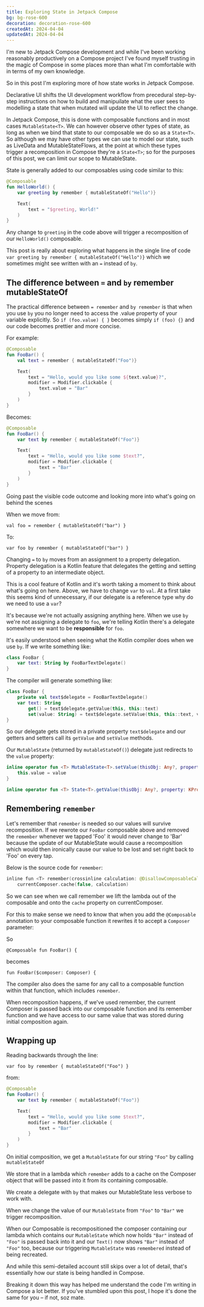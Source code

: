 ```yaml
---
title: Exploring State in Jetpack Compose
bg: bg-rose-600
decoration: decoration-rose-600
createdAt: 2024-04-04
updatedAt: 2024-04-04
---
```


I'm new to Jetpack Compose development and while I've been working reasonably productively on a Compose project I've found myself trusting in the magic of Compose in some places more than what I'm comfortable with in terms of my own knowledge.

So in this post I'm exploring more of how state works in Jetpack Compose.

Declarative UI shifts the UI development workflow from precedural step-by-step instructions on how to build and manipuilate what the user sees to modelling a state that when mutated will update the UI to reflect the change.

In Jetpack Compose, this is done with composable functions and in most cases `MutableState<T>`. We can however observe other types of state, as long as when we bind that state to our composable we do so as a `State<T>`. So although we may have other types we can use to model our state, such as LiveData and MutableStateFlows, at the point at which these types trigger a recomposition in Compose they're a `State<T>`; so for the purposes of this post, we can limit our scope to MutableState.

State is generally added to our composables using code similar to this:

```kotlin
@Composable
fun HelloWorld() {
    var greeting by remember { mutableStateOf("Hello")}

    Text(
        text = "$greeting, World!"
    )
}
```

Any change to `greeting` in the code above will trigger a recomposition of our `HelloWorld()` composable.

This post is really about exploring what happens in the single line of code `var greeting by remember { mutableStateOf("Hello")}` which we sometimes might see written with an `=` instead of `by`.

## The difference between `=` and `by` remember mutableStateOf

The practical difference between `= remember` and `by remember` is that when you use `by` you no longer need to access the .value property of your variable explicitly. So `if (foo.value) { }` becomes simply `if (foo) {}` and our code becomes prettier and more concise.

For example:

```kotlin
@Composable
fun FooBar() {
    val text = remember { mutableStateOf("Foo")}

    Text(
        text = "Hello, would you like some ${text.value}?",
        modifier = Modifier.clickable {
            text.value = "Bar"
        }
    )
}
```

Becomes:

```kotlin
@Composable
fun FooBar() {
    var text by remember { mutableStateOf("Foo")}

    Text(
        text = "Hello, would you like some $text?",
        modifier = Modifier.clickable {
            text = "Bar"
        }
    )
}
```

Going past the visible code outcome and looking more into what's going on behind the scenes

When we move from:

`val foo = remember { mutableStateOf("bar") }`

To:

`var foo by remember { mutableStateOf("bar") }`

Changing `=` to `by` moves from an assignment to a property delegation. Property delegation is a Kotlin feature that delegates the getting and setting of a property to an intermediate object.

This is a cool feature of Kotlin and it's worth taking a moment to think about what's going on here. Above, we have to change `var` to `val`. At a first take this seems kind of unnecessary, if our delegate is a reference type why do we need to use a `var`?

It's because we're not actually assigning anything here. When we use `by` we're not assigning a delegate to `foo`, we're telling Kotlin there's a delegate somewhere we want to be __responsible__ for `foo`. 

It's easily understood when seeing what the Kotlin compiler does when we use `by`. If we write something like:

```kotlin
class FooBar {
    var text: String by FooBarTextDelegate()
}
```

The compiler will generate something like:

```kotlin
class FooBar {
    private val text$delegate = FooBarTextDelegate()
    var text: String
        get() = text$delegate.getValue(this, this::text)
        set(value: String) = text$delegate.setValue(this, this::text, value)
}
```

So our delegate gets stored in a private property `text$delegate` and our getters and setters call its `getValue` and `setValue` methods.

Our `MutableState` (returned by `mutableStateOf()`) delegate just redirects to the `value` property:

```kotlin
inline operator fun <T> MutableState<T>.setValue(thisObj: Any?, property: KProperty<*>, value: T) {
    this.value = value
}

inline operator fun <T> State<T>.getValue(thisObj: Any?, property: KProperty<*>): T = value
```

## Remembering `remember`

Let's remember that `remember` is needed so our values will survive recomposition. If we rewrote our `FooBar` composable above and removed the `remember` whenever we tapped 'Foo' it would never change to 'Bar' because the update of our MutableState would cause a recomposition which would then ironically cause our value to be lost and set right back to 'Foo' on every tap.

Below is the source code for `remember`:

```swift
inline fun <T> remember(crossinline calculation: @DisallowComposableCalls () -> T): T =
    currentComposer.cache(false, calculation)
```

So we can see when we call remember we lift the lambda out of the composable and onto the `cache` property on currentComposer. 

For this to make sense we need to know that when you add the `@Composable` annotation to your composable function it rewrites it to accept a `Composer` parameter:

So 

`@Composable fun FooBar() {` 

becomes 

`fun FooBar($composer: Composer) {`

The compiler also does the same for any call to a composable function within that function, which includes `remember`.

When recomposition happens, if we've used remember, the current Composer is passed back into our composable function and its remember function and we have access to our same value that was stored during initial composition again.

## Wrapping up

Reading backwards through the line:

`var foo by remember { mutableStateOf("Foo") }`

from:

```kotlin
@Composable
fun FooBar() {
    var text by remember { mutableStateOf("Foo")}

    Text(
        text = "Hello, would you like some $text?",
        modifier = Modifier.clickable {
            text = "Bar"
        }
    )
}
```

On initial composition, we get a `MutableState` for our string `"Foo"` by calling `mutableStateOf`

We store that in a lambda which `remember` adds to a cache on the Composer object that will be passed into it from its containing composable.

We create a delegate with `by` that makes our MutableState less verbose to work with.

When we change the value of our `MutableState` from `"Foo"` to `"Bar"` we trigger recomposition.

When our Composable is recompositioned the composer containing our lambda which contains our `MutableState` which now holds `"Bar"` instead of `"Foo"` is passed back into it and our `Text()` now shows `"Bar"` instead of `"Foo"` too, because our triggering `MutableState` was `remembered` instead of being recreated.

And while this semi-detailed account still skips over a lot of detail, that's essentially how our state is being handled in Compose. 

Breaking it down this way has helped me understand the code I'm writing in Compose a lot better. If you've stumbled upon this post, I hope it's done the same for you – if not, soz mate.







